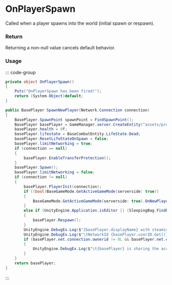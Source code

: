<Badge type="danger" text="Carbon Compatible"/><Badge type="warning" text="Oxide Compatible"/>
# OnPlayerSpawn
Called when a player spawns into the world (initial spawn or respawn).
### Return
Returning a non-null value cancels default behavior.

### Usage
::: code-group
```csharp [Example]
private object OnPlayerSpawn()
{
	Puts("OnPlayerSpawn has been fired!");
	return (System.Object)default;
}
```
```csharp [Source — Assembly-CSharp @ ServerMgr]
public BasePlayer SpawnNewPlayer(Network.Connection connection)
{
	BasePlayer.SpawnPoint spawnPoint = FindSpawnPoint();
	BasePlayer basePlayer = GameManager.server.CreateEntity("assets/prefabs/player/player.prefab", spawnPoint.pos, spawnPoint.rot).ToPlayer();
	basePlayer.health = 0f;
	basePlayer.lifestate = BaseCombatEntity.LifeState.Dead;
	basePlayer.ResetLifeStateOnSpawn = false;
	basePlayer.limitNetworking = true;
	if (connection == null)
	{
		basePlayer.EnableTransferProtection();
	}
	basePlayer.Spawn();
	basePlayer.limitNetworking = false;
	if (connection != null)
	{
		basePlayer.PlayerInit(connection);
		if ((bool)BaseGameMode.GetActiveGameMode(serverside: true))
		{
			BaseGameMode.GetActiveGameMode(serverside: true).OnNewPlayer(basePlayer);
		}
		else if (UnityEngine.Application.isEditor || (SleepingBag.FindForPlayer(basePlayer.userID, ignoreTimers: true).Length == 0 && !basePlayer.hasPreviousLife))
		{
			basePlayer.Respawn();
		}
		UnityEngine.DebugEx.Log($"{basePlayer.displayName} with steamid {basePlayer.userID.Get()} joined from ip {basePlayer.net.connection.ipaddress}");
		UnityEngine.DebugEx.Log($"\tNetworkId {basePlayer.userID.Get()} is {basePlayer.net.ID} ({basePlayer.displayName})");
		if (basePlayer.net.connection.ownerid != 0L && basePlayer.net.connection.ownerid != basePlayer.net.connection.userid)
		{
			UnityEngine.DebugEx.Log($"\t{basePlayer} is sharing the account {basePlayer.net.connection.ownerid}");
		}
	}
	return basePlayer;
}

```
:::
